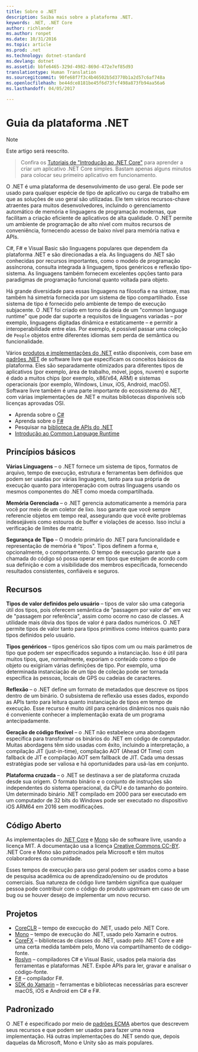 ```yaml
---
title: Sobre o .NET
description: Saiba mais sobre a plataforma .NET.
keywords: .NET, .NET Core
author: richlander
ms.author: ronpet
ms.date: 10/31/2016
ms.topic: article
ms.prod: .net
ms.technology: dotnet-standard
ms.devlang: dotnet
ms.assetid: bbfe6465-329d-4982-869d-472e7ef85d93
translationtype: Human Translation
ms.sourcegitcommit: 90fe68f7f3c4b46502b5d3770b1a2d57c6af748a
ms.openlocfilehash: be44dce8181be45f6d73fcf498a873fb94aa56a6
ms.lasthandoff: 04/05/2017

---
```


# <a name="net-platform-guide"></a>Guia da plataforma .NET

> [!NOTE]
Este artigo será reescrito.

> Confira os [Tutoriais de "Introdução ao .NET Core"](../core/getting-started.md) para aprender a criar um aplicativo .NET Core simples. Bastam apenas alguns minutos para colocar seu primeiro aplicativo em funcionamento.

O .NET é uma plataforma de desenvolvimento de uso geral. Ele pode ser usado para qualquer espécie de tipo de aplicativo ou carga de trabalho em que as soluções de uso geral são utilizadas. Ele tem vários recursos-chave atraentes para muitos desenvolvedores, incluindo o gerenciamento automático de memória e linguagens de programação modernas, que facilitam a criação eficiente de aplicativos de alta qualidade. O .NET permite um ambiente de programação de alto nível com muitos recursos de conveniência, fornecendo acesso de baixo nível para memória nativa e APIs.

C#, F# e Visual Basic são linguagens populares que dependem da plataforma .NET e são direcionadas a ela. As linguagens do .NET são conhecidas por recursos importantes, como o modelo de programação assíncrona, consulta integrada à linguagem, tipos genéricos e reflexão tipo-sistema. As linguagens também fornecem excelentes opções tanto para paradigmas de programação funcional quanto voltada para objeto.

Há grande diversidade para essas linguagens na filosofia e na sintaxe, mas também há simetria fornecida por um sistema de tipo compartilhado. Esse sistema de tipo é fornecido pelo ambiente de tempo de execução subjacente. O .NET foi criado em torno da ideia de um "common language runtime" que pode dar suporte a requisitos de linguagens variadas – por exemplo, linguagens digitadas dinâmica e estaticamente – e permitir a interoperabilidade entre elas. Por exemplo, é possível passar uma coleção de `People` objetos entre diferentes idiomas sem perda de semântica ou funcionalidade.

Vários [produtos e implementações do .NET](components.md) estão disponíveis, com base em [padrões .NET](https://github.com/dotnet/coreclr/blob/master/Documentation/project-docs/dotnet-standards.md) de software livre que especificam os conceitos básicos da plataforma. Eles são separadamente otimizados para diferentes tipos de aplicativos (por exemplo, área de trabalho, móvel, jogos, nuvem) e suporte é dado a muitos chips (por exemplo, x86/x64, ARM) e sistemas operacionais (por exemplo, Windows, Linux, iOS, Android, macOS). Software livre também é uma parte importante do ecossistema do .NET, com várias implementações de .NET e muitas bibliotecas disponíveis sob licenças aprovadas OSI.

- Aprenda sobre o [C#](../csharp/index.md)
- Aprenda sobre o [F#](../fsharp/index.md)
- Pesquisar na [biblioteca de APIs do .NET](../../api/index.md)
- [Introdução ao Common Language Runtime](https://github.com/dotnet/coreclr/blob/master/Documentation/botr/intro-to-clr.md)

<a name="fundamentals"></a>Princípios básicos
------------

**Várias Linguagens** – o .NET fornece um sistema de tipos, formatos de arquivo, tempo de execução, estrutura e ferramentas bem definidos que podem ser usadas por várias linguagens, tanto para sua própria de execução quanto para interoperação com outras linguagens usando os mesmos componentes do .NET como moeda compartilhada.

**Memória Gerenciada** – o .NET gerencia automaticamente a memória para você por meio de um coletor de lixo. Isso garante que você sempre referencie objetos em tempo real, assegurando que você evite problemas indesejáveis como estouros de buffer e violações de acesso. Isso inclui a verificação de limites de matriz.

**Segurança de Tipo** – O modelo primário do .NET para funcionalidade e representação de memória é "tipos". Tipos definem a forma e, opcionalmente, o comportamento. O tempo de execução garante que a chamada do código só possa operar em tipos que estejam de acordo com sua definição e com a visibilidade dos membros especificada, fornecendo resultados consistentes, confiáveis e seguros.

<a name="features"></a>Recursos
--------

**Tipos de valor definidos pelo usuário** – tipos de valor são uma categoria útil dos tipos, pois oferecem semântica de "passagem por valor de" em vez de "passagem por referência", assim como ocorre no caso de classes. A utilidade mais óbvia dos tipos de valor é para dados numéricos. O .NET permite tipos de valor tanto para tipos primitivos como inteiros quanto para tipos definidos pelo usuário.

**Tipos genéricos** – tipos genéricos são tipos com um ou mais parâmetros de tipo que podem ser especificados segundo a instanciação. Isso é útil para muitos tipos, que, normalmente, exporiam o conteúdo como o tipo de objeto ou exigiriam várias definições de tipo. Por exemplo, uma determinada instanciação de um tipo de coleção pode ser tornada específica às pessoas, locais de GPS ou cadeias de caracteres.

**Reflexão** – o .NET define um formato de metadados que descreve os tipos dentro de um binário. O subsistema de reflexão usa esses dados, expondo as APIs tanto para leitura quanto instanciação de tipos em tempo de execução. Esse recurso é muito útil para cenários dinâmicos nos quais não é conveniente conhecer a implementação exata de um programa antecipadamente.

**Geração de código flexível** – o .NET não estabelece uma abordagem específica para transformar os binários do .NET em código de computador. Muitas abordagens têm sido usadas com êxito, incluindo a interpretação, a compilação JIT (just-in-time), compilação AOT (Ahead Of Time) com fallback de JIT e compilação AOT sem fallback de JIT. Cada uma dessas estratégias pode ser valiosa e há oportunidades para usá-las em conjunto.

**Plataforma cruzada** – o .NET se destinava a ser de plataforma cruzada desde sua origem. O formato binário e o conjunto de instruções são independentes do sistema operacional, da CPU e do tamanho do ponteiro. Um determinado binário .NET compilado em 2000 para ser executado em um computador de 32 bits do Windows pode ser executado no dispositivo iOS ARM64 em 2016 sem modificações.

<a name="open-source"></a>Código Aberto
-----------

As implementações do [.NET Core](https://github.com/dotnet/core) e [Mono](https://github.com/mono/mono) são de software livre, usando a licença MIT. A documentação usa a licença [Creative Commons CC-BY](https://creativecommons.org/licenses/by/4.0/). .NET Core e Mono são patrocinados pela Microsoft e têm muitos colaboradores da comunidade. 

Esses tempos de execução para uso geral podem ser usados como a base de pesquisa acadêmica ou de aprendizado/ensino ou de produtos comerciais. Sua natureza de código livre também significa que qualquer pessoa pode contribuir com o código do produto upstream em caso de um bug ou se houver desejo de implementar um novo recurso.

<a name="projects"></a>Projetos
--------

- [CoreCLR](https://github.com/dotnet/coreclr) – tempo de execução do .NET, usado pelo .NET Core.
- [Mono](https://github.com/mono/mono) – tempo de execução do .NET, usado pelo Xamarin e outros.
- [CoreFX](https://github.com/dotnet/coreclr) – bibliotecas de classes do .NET, usado pelo .NET Core e até uma certa medida também pelo, Mono via compartilhamento de código-fonte.
- [Roslyn](https://github.com/dotnet/roslyn) – compiladores C# e Visual Basic, usados pela maioria das ferramentas e plataformas .NET. Expõe APIs para ler, gravar e analisar o código-fonte.
- [F#](https://github.com/microsoft/visualfsharp) – compilador F#.
- [SDK do Xamarin](http://open.xamarin.com) – ferramentas e bibliotecas necessárias para escrever macOS, iOS e Android em C# e F#.

<a name="standardized"></a>Padronizado
------------

O .NET é especificado por meio de [padrões ECMA](https://github.com/dotnet/coreclr/blob/master/Documentation/project-docs/dotnet-standards.md) abertos que descrevem seus recursos e que podem ser usados para fazer uma nova implementação. Há outras implementações do .NET sendo que, depois daquelas da Microsoft, Mono e Unity são as mais populares.


